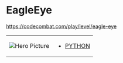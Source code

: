 # EagleEye 

https://codecombat.com/play/level/eagle-eye
<table>
<tr>
<td>

![Hero Picture](hero.png?raw=true "Hero Picture")

</td>
<td>
<ul>
<li>

[PYTHON](EagleEye.py)

</li>
</td>
</tr>
<table>